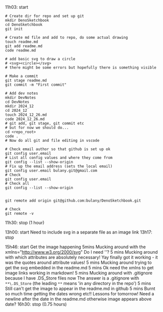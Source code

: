 11h03: start

```
# Create dir for repo and set up git
mkdir DenoSketchbook
cd DenoSketchbook
git init

# Create md file and add to repo, do some actual drawing
touch readme.md
git add readme.md
code readme.md

# add basic svg to draw a circle
# <svg><circle></svg>
# there might be some errors but hopefully there is something visible

# Make a commit
git stage readme.md
git commit -m "First commit"

# Add dev notes
mkdir DevNotes
cd DevNotes
mkdir 2024_12
cd 2024_12
touch 2024_12_26.md
code 2024_12_26.md
# git add, git stage, git commit etc
# but for now we should do...
cd <repo_root>
code .
# Now do all git and file editing in vscode

# Check email author so that github is set up ok
git config user.email
# List all config values and where they come from
git config --list --show-origin
# Fix up the email address (sets the local email)
git config user.email bulany.git@gmail.com
# Check
git config user.email
# Check all
git config --list --show-origin


git remote add origin git@github.com:bulany/DenoSketchbook.git

# Check
git remote -v

```
11h30: stop (1 hour)

13h00: start
Need to include svg in a separate file as an image link
13h17: stop

15h46: start
Get the image happening
5mins
Mucking around with the xmlns="http://www.w3.org/2000/svg"
Do I need '</circle>'?
5 mins
Mucking around with which attributes are absolutely necessary!
Yay finally got it working - it was the quotes around attribute values!
5 mins
Mucking around trying to get the svg embedded in the readme.md
5 mins
Ok need the xmlns to get image links working in markdown!
5 mins
Mucking around with .gitignore because I have .DS_Store files now
The answer is a .gitignore with `**\.DS_Store` (the leading `**` means 'in any directory in the repo')
5 mins
Still can't get the image to appear in the readme.md in github
5 mins
Burnt so much time getting the dates wrong etc!! Lessons for tomorrow!
Need a newline after the date in the readme.md otherwise image appears above date?
16h30: stop (0.75 hours)

